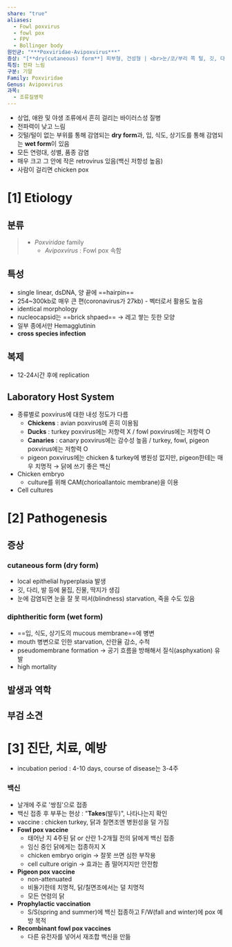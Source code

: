 ```yaml
---
share: "true"
aliases:
  - Fowl poxvirus
  - fowl pox
  - FPV
  - Bollinger body
원인균: "***Poxviridae-Avipoxvirus***"
증상: "[**dry(cutaneous) form**] 피부형, 건성형 | <br>눈/코/부리 쪽 털, 깃, 다리 등 물집과 진물<br>[**wet(diphtheritic) form**] 점막형, 습성형 | <br>입/식도/상기도의 점막에 염증, starvation, pseudomembrane"
특징: 전파 느림
구분: 기말
Family: Poxviridae
Genus: Avipoxvirus
과목:
  - 조류질병학
---
```


- 상업, 애완 및 야생 조류에서 흔히 걸리는 바이러스성 질병
- 전파력이 낮고 느림
- 깃털/털이 없는 부위를 통해 감염되는 **dry form**과, 입, 식도, 상기도를 통해 감염되는 **wet form**이 있음
- 모든 연령대, 성별, 품종 감염
- 매우 크고 그 안에 작은 retrovirus 있음(백신 저항성 높음)
- 사람이 걸리면 chicken pox

# [1] Etiology

## 분류

> - *Poxviridae* family
> 	- *Avipoxvirus*  : Fowl pox 속함

## 특성

- single linear, dsDNA, 양 끝에 ==hairpin==
- 254~300kb로 매우 큰 편(coronavirus가 27kb) - 벡터로서 활용도 높음
- identical morphology
- nucleocapsid는 ==brick shpaed== → 레고 쌓는 듯한 모양
- 일부 종에서만 Hemagglutinin
- **cross species infection**

## 복제

- 12-24시간 후에 replication

## Laboratory Host System

- 종류별로 poxvirus에 대한 내성 정도가 다름
	- **Chickens** : avian poxvirus에 흔히 이용됨
	- **Ducks** : turkey poxvirus에는 저항력 X / fowl poxvirus에는 저항력 O
	- **Canaries** : canary poxvirus에는 감수성 높음 / turkey, fowl, pigeon poxvirus에는 저항력 O
	- pigeon poxvirus에는 chicken & turkey에 병원성 없지만, pigeon한테는 매우 치명적 → 닭에 쓰기 좋은 백신
- Chicken embryo
	- culture를 위해 CAM(chorioallantoic membrane)을 이용
- Cell cultures 

# [2] Pathogenesis

## 증상

### cutaneous form (dry form)

- local epithelial hyperplasia 발생
- 깃, 다리, 발 등에 물집, 진물, 딱지가 생김
- 눈에 감염되면 눈을 잘 못 떠서(blindness) starvation, 죽을 수도 있음

### diphtheritic form (wet form)

- ==입, 식도, 상기도의 mucous membrane==에 병변
- mouth 병변으로 인한 starvation, 산란율 감소, 수척
- pseudomembrane formation → 공기 흐름을 방해해서 질식(asphyxation) 유발
- high mortality

## 발생과 역학

## 부검 소견

# [3] 진단, 치료, 예방

- incubation period : 4-10 days, course of disease는 3-4주

### 백신

- 날개에 주로 '쌍침'으로 접종
- 백신 접종 후 부푸는 현상 : "**Takes**(발두)", 나타나는지 확인
- vaccine : chicken turkey, 닭과 칠면조엔 병원성을 덜 가짐
- **Fowl pox vaccine**
	- 태어난 지 4주된 닭 or 산란 1-2개월 전의 닭에게 백신 접종
	- 임신 중인 닭에게는 접종하지 X
	- chicken embryo origin → 잘못 쓰면 심한 부작용
	- cell culture origin → 효과는 좀 떨어지지만 안전함
- **Pigeon pox vaccine**
	- non-attenuated
	- 비둘기한테 치명적, 닭/칠면조에서는 덜 치명적
	- 모든 연령의 닭
- **Prophylactic vaccination**
	- S/S(spring and summer)에 백신 접종하고 F/W(fall and winter)에 pox 예방 목적
- **Recombinant fowl pox vaccines**
	- 다른 유전자를 넣어서 재조합 백신을 만듦